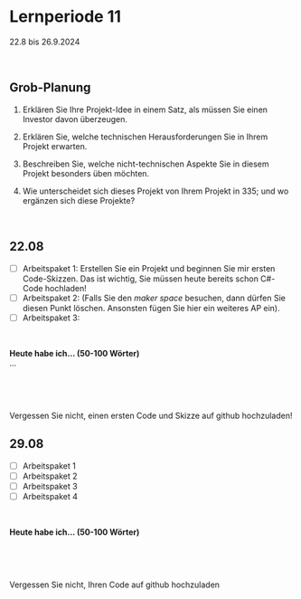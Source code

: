 # Lernperiode 11
22.8 bis 26.9.2024

&nbsp;

## Grob-Planung

1. Erklären Sie Ihre Projekt-Idee in einem Satz, als müssen Sie einen Investor davon überzeugen.
   
3. Erklären Sie, welche technischen Herausforderungen Sie in Ihrem Projekt erwarten.
4. Beschreiben Sie, welche nicht-technischen Aspekte Sie in diesem Projekt besonders üben möchten.
5. Wie unterscheidet sich dieses Projekt von Ihrem Projekt in 335; und wo ergänzen sich diese Projekte?

&nbsp;


## 22.08

- [ ] Arbeitspaket 1: Erstellen Sie ein Projekt und beginnen Sie mir ersten Code-Skizzen. Das ist wichtig, Sie müssen heute bereits schon C#-Code hochladen!
- [ ] Arbeitspaket 2: (Falls Sie den *maker space* besuchen, dann dürfen Sie diesen Punkt löschen. Ansonsten fügen Sie hier ein weiteres AP ein).
- [ ] Arbeitspaket 3:

 &nbsp;

**Heute habe ich... (50-100 Wörter)**        
...

&nbsp;

&nbsp;

Vergessen Sie nicht, einen ersten Code und Skizze auf github hochzuladen!

## 29.08

- [ ] Arbeitspaket 1
- [ ] Arbeitspaket 2
- [ ] Arbeitspaket 3 
- [ ] Arbeitspaket 4

&nbsp;

**Heute habe ich... (50-100 Wörter)**             

&nbsp;

&nbsp;

Vergessen Sie nicht, Ihren Code auf github hochzuladen

